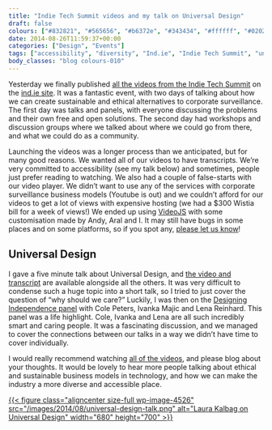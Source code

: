 ```yaml
---
title: "Indie Tech Summit videos and my talk on Universal Design"
draft: false
colours: ["#832821", "#565656", "#b6372e", "#343434", "#ffffff", "#020202", "#ffffff"]
date: 2014-08-26T11:59:37+00:00
categories: ["Design", "Events"]
tags: ["accessibility", "diversity", "Ind.ie", "Indie Tech Summit", "universal design", "video"]
body_classes: "blog colours-010"
---
```


Yesterday we finally published [all the videos from the Indie Tech Summit](https://ind.ie/summit/videos) on the [ind.ie site](https://ind.ie/). It was a fantastic event, with two days of talking about how we can create sustainable and ethical alternatives to corporate surveillance. The first day was talks and panels, with everyone discussing the problems and their own free and open solutions. The second day had workshops and discussion groups where we talked about where we could go from there, and what we could do as a community.

Launching the videos was a longer process than we anticipated, but for many good reasons. We wanted all of our videos to have transcripts. We’re very committed to accessibility (see my talk below) and sometimes, people just prefer reading to watching. We also had a couple of false-starts with our video player. We didn’t want to use any of the services with corporate surveillance business models (Youtube is out) and we couldn’t afford for our videos to get a lot of views with expensive hosting (we had a $300 Wistia bill for a week of views!) We ended up using [VideoJS](http://www.videojs.com/) with some customisation made by Andy, Aral and I. It may still have bugs in some places and on some platforms, so if you spot any, [please let us know](mailto:hello@ind.ie)!

## Universal Design

I gave a five minute talk about Universal Design, and [the video and transcript](https://ind.ie/summit/videos/laura-kalbag/) are available alongside all the others. It was very difficult to condense such a huge topic into a short talk, so I tried to just cover the question of “why should we care?” Luckily, I was then on the [Designing Independence panel](https://ind.ie/summit/videos/designing-independence-panel/) with Cole Peters, Ivanka Majic and Lena Reinhard. This panel was a life highlight. Cole, Ivanka and Lena are all such incredibly smart and caring people. It was a fascinating discussion, and we managed to cover the connections between our talks in a way we didn’t have time to cover individually.

I would really recommend watching [all of the videos](https://ind.ie/summit/videos/), and please blog about your thoughts. It would be lovely to hear more people talking about ethical and sustainable business models in technology, and how we can make the industry a more diverse and accessible place.

[{{< figure class="aligncenter size-full wp-image-4526" src="/images/2014/08/universal-design-talk.png" alt="Laura Kalbag on Universal Design" width="680" height="700" >}}](https://ind.ie/summit/videos/laura-kalbag/)

	